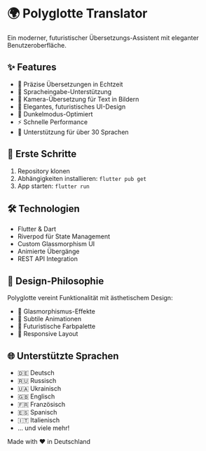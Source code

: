 # 🌍 Polyglotte Translator

Ein moderner, futuristischer Übersetzungs-Assistent mit eleganter Benutzeroberfläche.

## ✨ Features

- 🎯 Präzise Übersetzungen in Echtzeit
- 🎤 Spracheingabe-Unterstützung
- 📸 Kamera-Übersetzung für Text in Bildern
- 🌈 Elegantes, futuristisches UI-Design
- 🌙 Dunkelmodus-Optimiert
- ⚡ Schnelle Performance
- 🔄 Unterstützung für über 30 Sprachen

## 🚀 Erste Schritte

1. Repository klonen
2. Abhängigkeiten installieren: `flutter pub get`
3. App starten: `flutter run`

## 🛠️ Technologien

- Flutter & Dart
- Riverpod für State Management
- Custom Glassmorphism UI
- Animierte Übergänge
- REST API Integration

## 🎨 Design-Philosophie

Polyglotte vereint Funktionalität mit ästhetischem Design:
- 🎐 Glasmorphismus-Effekte
- 💫 Subtile Animationen
- 🌌 Futuristische Farbpalette
- 📱 Responsive Layout

## 🌐 Unterstützte Sprachen

- 🇩🇪 Deutsch
- 🇷🇺 Russisch
- 🇺🇦 Ukrainisch
- 🇬🇧 Englisch
- 🇫🇷 Französisch
- 🇪🇸 Spanisch
- 🇮🇹 Italienisch
- ... und viele mehr!

Made with ❤️ in Deutschland
